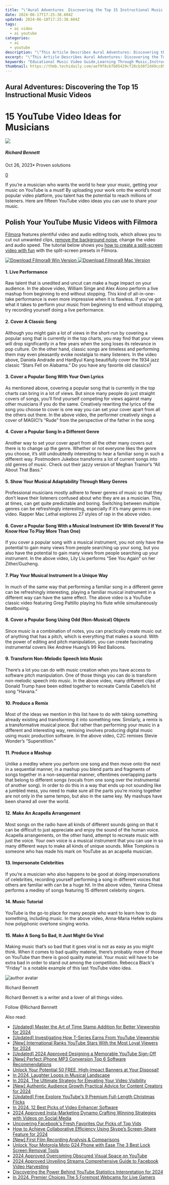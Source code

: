 ```yaml
---
title: "\"Aural Adventures  Discovering the Top 15 Instructional Music Videos for 2024\""
date: 2024-06-17T17:25:38.604Z
updated: 2024-06-18T17:25:38.604Z
tags:
  - ai video
  - ai youtube
categories:
  - ai
  - youtube
description: "\"This Article Describes Aural Adventures: Discovering the Top 15 Instructional Music Videos for 2024\""
excerpt: "\"This Article Describes Aural Adventures: Discovering the Top 15 Instructional Music Videos for 2024\""
keywords: "Educational Music Video Guide,Learning Through Music,Instructive Audio Tutorials,Top Musical Teaching Vids,Best Music Education Vids,Essential Songs for Study,Enhance with Music Lessons"
thumbnail: https://thmb.techidaily.com/aef9f8cb7b85429cf28cb38f2d49cc0528e1c43a7556fd8a130e20454901702b.jpg
---
```


## Aural Adventures: Discovering the Top 15 Instructional Music Videos

# 15 YouTube Video Ideas for Musicians

![](https://images.wondershare.com/filmora/article-images/richard-bennett.jpg)

##### Richard Bennett

 Oct 26, 2023• Proven solutions

[0](#commentsBoxSeoTemplate)

If you’re a musician who wants the world to hear your music, getting your music on YouTube is a must! By uploading your work onto the world’s most popular video platform, you talent has the potential to reach millions of listeners. Here are fifteen YouTube video ideas you can use to share your music.

## Polish Your YouTube Music Videos with Filmora

[Filmora](https://tools.techidaily.com/wondershare/filmora/download/) features plentiful video and audio editing tools, which allows you to cut out unwanted clips, [remove the background noise](https://tools.techidaily.com/wondershare/filmora/download/), change the video and audio speed. The tutorial below shows you [how to create a split-screen video with fun](https://tools.techidaily.com/wondershare/filmora/download/) with the split-screen presets in Filmora.

[![Download Filmora9 Win Version](https://images.wondershare.com/filmora/guide/download-btn-win.jpg) ](https://tools.techidaily.com/wondershare/filmora/download/) [![Download Filmora9 Mac Version](https://images.wondershare.com/filmora/guide/download-btn-mac.jpg) ](https://tools.techidaily.com/wondershare/filmora/download/)

#### 1. Live Performance

Raw talent that is unedited and uncut can make a huge impact on your audience. In the above video, William Singe and Alex Aiono perform a live mashup from beginning to end without stopping. This kind of all-in-one-take performance is even more impressive when it is flawless. If you’ve got what it takes to perform your music from beginning to end without stopping, try recording yourself doing a live performance.

#### 2. Cover A Classic Song

Although you might gain a lot of views in the short-run by covering a popular song that is currently in the top charts, you may find that your views will drop significantly in a few years when the song loses its relevance in pop culture. On the other hand, classic songs are timeless and performing them may even pleasantly evoke nostalgia to many listeners. In the video above, Daniela Andrade and HanByul Kang beautifully cover the 1934 jazz classic “Stars Fell on Alabama.” Do you have any favorite old classics?

#### 3. Cover a Popular Song With Your Own Lyrics

As mentioned above, covering a popular song that is currently in the top charts can bring in a lot of views. But since many people do just straight covers of songs, you’ll find yourself competing for views against many other musicians if you do the same. Creatively rewriting the lyrics of the song you choose to cover is one way you can set your cover apart from all the others out there. In the above video, the performer creatively sings a cover of MAGIC!’s “Rude” from the perspective of the father in the song.

#### 4. Cover a Popular Song In a Different Genre

Another way to set your cover apart from all the other many covers out there is to change up the genre. Whether or not everyone likes the genre you choose, it’s still undoubtedly interesting to hear a familiar song in such a different way. Postmodern Jukebox transforms a lot of current songs into old genres of music. Check out their jazzy version of Meghan Trainor’s “All About That Bass.”

#### 5. Show Your Musical Adaptability Through Many Genres

Professional musicians mostly adhere to fewer genres of music so that they don’t leave their listeners confused about who they are as a musician. This, at times, can get quite predictable and boring. Switching between multiple genres can be refreshingly interesting, especially if it’s many genres in one video. Rapper Mac Lethal explores 27 styles of rap in the above video.

#### 6. Cover a Popular Song With a Musical Instrument (Or With Several If You Know How To Play More Than One)

If you cover a popular song with a musical instrument, you not only have the potential to gain many views from people searching up your song, but you also have the potential to gain many views from people searching up your instrument. In the above video, Lily Liu performs “See You Again” on her Zither/Guzheng.

#### 7. Play Your Musical Instrument In a Unique Way

In much of the same way that performing a familiar song in a different genre can be refreshingly interesting, playing a familiar musical instrument in a different way can have the same effect. The above video is a YouTube classic video featuring Greg Pattillo playing his flute while simultaneously beatboxing.

#### 8. Cover a Popular Song Using Odd (Non-Musical) Objects

Since music is a combination of notes, you can practically create music out of anything that has a pitch, which is everything that makes a sound. With the power of editing and pitch manipulation, you can create fascinating instrumental covers like Andrew Huang’s 99 Red Balloons.

#### 9. Transform Non-Melodic Speech Into Music

There’s a lot you can do with music creation when you have access to software pitch manipulation. One of those things you can do is transform non-melodic speech into music. In the above video, many different clips of Donald Trump have been edited together to recreate Camila Cabello’s hit song “Havana.”

#### 10. Produce a Remix

Most of the ideas we mention in this list have to do with taking something already existing and transforming it into something new. Similarly, a remix is a transformative musical piece. But rather than performing your music in a different and interesting way, remixing involves producing digital music using music production software. In the above video, C2C remixes Stevie Wonder’s “Superstition.”

#### 11. Produce a Mashup

Unlike a medley where you perform one song and then move onto the next in a sequential manner, in a mashup you blend parts and fragments of songs together in a non-sequential manner, oftentimes overlapping parts that belong to different songs (vocals from one song over the instrumental of another song). In order to do this in a way that ends up not sounding like a jumbled mess, you need to make sure all the parts you’re mixing together are not only in the same tempo, but also in the same key. My mashups have been shared all over the world.

#### 12. Make An Acapella Arrangement

Most songs on the radio have all kinds of different sounds going on that it can be difficult to just appreciate and enjoy the sound of the human voice. Acapella arrangements, on the other hand, attempt to recreate music with just the voice. Your own voice is a musical instrument that you can use in so many different ways to make all kinds of unique sounds. Mike Tompkins is someone who has made his mark on YouTube as an acapella musician.

#### 13. Impersonate Celebrities

If you’re a musician who also happens to be good at doing impersonations of celebrities, recording yourself performing a song in different voices that others are familiar with can be a huge hit. In the above video, Yanina Chiesa performs a medley of songs featuring 15 different celebrity singers.

#### 14. Music Tutorial

YouTube is the go-to place for many people who want to learn how to do something, including music. In the above video, Anna-Maria Hefele explains how polyphonic overtone singing works.

#### 15. Make A Song So Bad, It Just Might Go Viral

Making music that’s so bad that it goes viral is not as easy as you might think. When it comes to bad quality material, there’s probably more of those on YouTube than there is good quality material. Your music will have to be extra bad in order to stand out among the competition. Rebecca Black's “Friday” is a notable example of this last YouTube video idea.

![author avatar](https://images.wondershare.com/filmora/article-images/richard-bennett.jpg)

Richard Bennett

Richard Bennett is a writer and a lover of all things video.

Follow @Richard Bennett


<ins class="adsbygoogle"
     style="display:block"
     data-ad-format="autorelaxed"
     data-ad-client="ca-pub-7571918770474297"
     data-ad-slot="1223367746"></ins>



<ins class="adsbygoogle"
     style="display:block"
     data-ad-client="ca-pub-7571918770474297"
     data-ad-slot="8358498916"
     data-ad-format="auto"
     data-full-width-responsive="true"></ins>

<span class="atpl-alsoreadstyle">Also read:</span>
<div><ul>
<li><a href="https://youtube-docs.techidaily.com/ed-master-the-art-of-time-stamp-addition-for-better-viewership-for-2024/"><u>[Updated] Master the Art of Time Stamp Addition for Better Viewership for 2024</u></a></li>
<li><a href="https://youtube-docs.techidaily.com/ed-investigating-how-t-series-earns-from-youtube-viewership/"><u>[Updated] Investigating How T-Series Earns From YouTube Viewership</u></a></li>
<li><a href="https://youtube-docs.techidaily.com/nternational-ranks-youtube-stars-with-the-most-loyal-viewers-for-2024/"><u>[New] International Ranks  YouTube Stars With the Most Loyal Viewers for 2024</u></a></li>
<li><a href="https://youtube-docs.techidaily.com/ed-2024-approved-designing-a-memorable-youtube-sign-off/"><u>[Updated] 2024 Approved  Designing a Memorable YouTube Sign-Off</u></a></li>
<li><a href="https://youtube-docs.techidaily.com/erfect-iphone-mp3-conversion-top-6-software-recommendations/"><u>[New] Perfect iPhone MP3 Conversion  Top 6 Software Recommendations</u></a></li>
<li><a href="https://youtube-docs.techidaily.com/k-your-potential-50-free-high-impact-banners-at-your-disposal/"><u>Unlock Your Potential  50 FREE, High-Impact Banners at Your Disposal!</u></a></li>
<li><a href="https://youtube-docs.techidaily.com/24-laughter-loops-in-musical-landscape/"><u>In 2024, Laughter Loops in Musical Landscape</u></a></li>
<li><a href="https://youtube-docs.techidaily.com/24-the-ultimate-strategy-for-elevating-your-video-visibility/"><u>In 2024, The Ultimate Strategy for Elevating Your Video Visibility</u></a></li>
<li><a href="https://youtube-docs.techidaily.com/uthentic-audience-growth-practical-advice-for-content-creators-for-2024/"><u>[New] Authentic Audience Growth  Practical Advice for Content Creators for 2024</u></a></li>
<li><a href="https://youtube-docs.techidaily.com/ed-free-explore-youtubes-9-premium-full-length-christmas-flicks/"><u>[Updated] Free  Explore YouTube's 9 Premium Full-Length Christmas Flicks</u></a></li>
<li><a href="https://ai-video-editing.techidaily.com/in-2024-12-best-picks-of-video-enhancer-software/"><u>In 2024, 12 Best Picks of Video Enhancer Software</u></a></li>
<li><a href="https://instagram-videos.techidaily.com/2024-approved-insta-marketing-dynamo-crafting-winning-strategies-with-videos-on-social-media/"><u>2024 Approved  Insta-Marketing Dynamo  Crafting Winning Strategies with Videos on Social Media</u></a></li>
<li><a href="https://facebook-video-content.techidaily.com/uncovering-facebooks-fresh-favorites-our-picks-of-top-vids/"><u>Uncovering Facebook's Fresh Favorites  Our Picks of Top Vids</u></a></li>
<li><a href="https://screen-video-capture.techidaily.com/how-to-achieve-collaborative-efficiency-using-skypes-screen-share-feature-for-2024/"><u>How to Achieve Collaborative Efficiency Using Skype’s Screen-Share Feature for 2024</u></a></li>
<li><a href="https://visual-screen-recording.techidaily.com/new-first-film-recording-analysis-and-comparisons/"><u>[New] First Film Recording Analysis & Comparisons</u></a></li>
<li><a href="https://easy-unlock-android.techidaily.com/unlock-your-motorola-moto-g24-phone-with-ease-the-3-best-lock-screen-removal-tools-by-drfone-android/"><u>Unlock Your Motorola Moto G24 Phone with Ease The 3 Best Lock Screen Removal Tools</u></a></li>
<li><a href="https://youtube-help.techidaily.com/2024-approved-overcoming-obscured-visual-space-on-youtube/"><u>2024 Approved  Overcoming Obscured Visual Space on YouTube</u></a></li>
<li><a href="https://facebook-video-recording.techidaily.com/2024-approved-unveiling-streams-comprehensive-guide-to-facebook-video-harvesting/"><u>2024 Approved  Unveiling Streams  Comprehensive Guide to Facebook Video Harvesting</u></a></li>
<li><a href="https://youtube-videos.techidaily.com/discovering-the-power-behind-youtube-statistics-interpretation-for-2024/"><u>Discovering the Power Behind YouTube Statistics Interpretation for 2024</u></a></li>
<li><a href="https://digital-screen-recording.techidaily.com/in-2024-premier-choices-the-5-foremost-webcams-for-live-gamers/"><u>In 2024, Premier Choices  The 5 Foremost Webcams for Live Gamers</u></a></li>
</ul></div>
